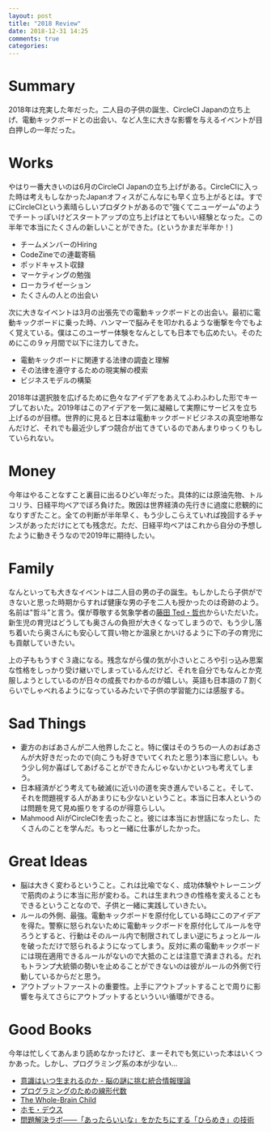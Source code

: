 ```yaml
---
layout: post
title: "2018 Review"
date: 2018-12-31 14:25
comments: true
categories:
---
```


# Summary

2018年は充実した年だった。二人目の子供の誕生、CircleCI Japanの立ち上げ、電動キックボードとの出会い、など人生に大きな影響を与えるイベントが目白押しの一年だった。

# Works

やはり一番大きいのは6月のCircleCI Japanの立ち上げがある。CircleCIに入った時は考えもしなかったJapanオフィスがこんなにも早く立ち上がるとは。すでにCircleCIという素晴らしいプロダクトがあるので”強くてニューゲーム”のようでチートっぽいけどスタートアップの立ち上げはとてもいい経験となった。この半年で本当にたくさんの新しいことができた。(というかまだ半年か！)


* チームメンバーのHiring
* CodeZineでの連載寄稿
* ポッドキャスト収録
* マーケティングの勉強
* ローカライゼーション
* たくさんの人との出会い

次に大きなイベントは3月の出張先での電動キックボードとの出会い。最初に電動キックボードに乗った時、ハンマーで脳みそを叩かれるような衝撃を今でもよく覚えている。僕はこのユーザー体験をなんとしても日本でも広めたい。そのためにこの９ヶ月間で以下に注力してきた。


* 電動キックボードに関連する法律の調査と理解
* その法律を遵守するための現実解の模索
* ビジネスモデルの構築

2018年は選択肢を広げるために色々なアイデアをあえてふわふわした形でキープしておいた。2019年はこのアイデアを一気に凝縮して実際にサービスを立ち上げるのが目標。世界的に見ると日本は電動キックボードビジネスの真空地帯なんだけど、それでも最近少しずつ競合が出てきているのであんまりゆっくりもしていられない。

# Money

今年はやることなすこと裏目に出るひどい年だった。具体的には原油先物、トルコリラ、日経平均ベアでぼろ負けた。敗因は世界経済の先行きに過度に悲観的になりすぎたこと。全ての判断が半年早く、もう少しこらえていれば挽回するチャンスがあっただけにとても残念だ。ただ、日経平均ベアはこれから自分の予想したように動きそうなので2019年に期待したい。

# Family

なんといっても大きなイベントは二人目の男の子の誕生。もしかしたら子供ができないと思った時期からすれば健康な男の子を二人も授かったのは奇跡のよう。名前は"哲斗”と言う。僕が尊敬する気象学者の[藤田 Ted・哲也](https://en.wikipedia.org/wiki/Ted_Fujita)からいただいた。新生児の育児はどうしても奥さんの負担が大きくなってしまうので、もう少し落ち着いたら奥さんにも安心して買い物とか温泉とかいけるように下の子の育児にも貢献していきたい。

上の子ももうすぐ３歳になる。残念ながら僕の気が小さいところや引っ込み思案な性格をしっかり受け継いでしまっているんだけど、それを自分でもなんとか克服しようとしているのが日々の成長でわかるのが嬉しい。英語も日本語の７割くらいでしゃべれるようになっているみたいで子供の学習能力には感服する。

# Sad Things
*  妻方のおばあさんが二人他界したこと。特に僕はそのうちの一人のおばあさんが大好きだったので(向こうも好きでいてくれたと思う)本当に悲しい。もう少し何か喜ばしてあげることができたんじゃないかといつも考えてしまう。
*  日本経済がどう考えても破滅(に近い)の道を突き進んでいること。そして、それを問題視する人があまりにも少ないということ。本当に日本人というのは問題を見て見ぬ振りをするのが得意らしい。
* Mahmood AliがCircleCIを去ったこと。彼には本当にお世話になったし、たくさんのことを学んだ。もっと一緒に仕事がしたかった。

# Great Ideas
*  脳は大きく変わるということ。これは比喩でなく、成功体験やトレーニングで筋肉のように本当に形が変わる。これは生まれつきの性格を変えることもできるということなので、子供と一緒に実践していきたい。
*  ルールの外側、最強。電動キックボードを原付化している時にこのアイデアを得た。警察に怒られないために電動キックボードを原付化してルールを守ろうとすると、行動はそのルール内で制限されてしまい逆にちょっとルールを破っただけで怒られるようになってしまう。反対に素の電動キックボードには現在適用できるルールがないので大抵のことは注意で済まされる。だれもトランプ大統領の勢いを止めることができないのは彼がルールの外側で行動しているからだと思う。
* アウトプットファーストの重要性。上手にアウトプットすることで周りに影響を与えてさらにアウトプットするといういい循環ができる。

# Good Books

今年は忙しくてあんまり読めなかったけど、まーそれでも気にいった本はいくつかあった。しかし、プログラミング系の本が少ない…


- [意識はいつ生まれるのか - 脳の謎に挑む統合情報理論](https://www.amazon.co.jp/gp/product/B01GJOQSO2/ref=oh_aui_d_detailpage_o06_?ie=UTF8&psc=1
)
- [プログラミングのための線形代数](https://www.amazon.co.jp/%E3%83%97%E3%83%AD%E3%82%B0%E3%83%A9%E3%83%9F%E3%83%B3%E3%82%B0%E3%81%AE%E3%81%9F%E3%82%81%E3%81%AE%E7%B7%9A%E5%BD%A2%E4%BB%A3%E6%95%B0-%E5%B9%B3%E5%B2%A1-%E5%92%8C%E5%B9%B8/dp/4274065782
)
- [The Whole-Brain Child](https://www.amazon.co.jp/The-Whole-Brain-Child/dp/1491514817/ref=sr_1_2?s=books&ie=UTF8&qid=1546232408&sr=1-2&keywords=whole+brain+child)
- [ホモ・デウス](https://www.amazon.co.jp/%E3%83%9B%E3%83%A2%E3%83%BB%E3%83%87%E3%82%A6%E3%82%B9-%E4%B8%8A-%E3%83%86%E3%82%AF%E3%83%8E%E3%83%AD%E3%82%B8%E3%83%BC%E3%81%A8%E3%82%B5%E3%83%94%E3%82%A8%E3%83%B3%E3%82%B9%E3%81%AE%E6%9C%AA%E6%9D%A5-%E3%83%A6%E3%83%B4%E3%82%A1%E3%83%AB%E3%83%BB%E3%83%8E%E3%82%A2%E3%83%BB%E3%83%8F%E3%83%A9%E3%83%AA/dp/4309227368/ref=sr_1_1?s=books&ie=UTF8&qid=1546232441&sr=1-1&keywords=%E3%83%9B%E3%83%A2%E3%83%87%E3%82%A6%E3%82%B9
)
- [問題解決ラボ――「あったらいいな」をかたちにする「ひらめき」の技術](https://www.amazon.co.jp/%E5%95%8F%E9%A1%8C%E8%A7%A3%E6%B1%BA%E3%83%A9%E3%83%9C%E2%80%95%E2%80%95%E3%80%8C%E3%81%82%E3%81%A3%E3%81%9F%E3%82%89%E3%81%84%E3%81%84%E3%81%AA%E3%80%8D%E3%82%92%E3%81%8B%E3%81%9F%E3%81%A1%E3%81%AB%E3%81%99%E3%82%8B%E3%80%8C%E3%81%B2%E3%82%89%E3%82%81%E3%81%8D%E3%80%8D%E3%81%AE%E6%8A%80%E8%A1%93-%E4%BD%90%E8%97%A4-%E3%82%AA%E3%82%AA%E3%82%AD/dp/4478028923/ref=sr_1_1?s=books&ie=UTF8&qid=1546232527&sr=1-1&keywords=%E4%BD%90%E8%97%A4%E3%82%AA%E3%82%AA%E3%82%AD)
